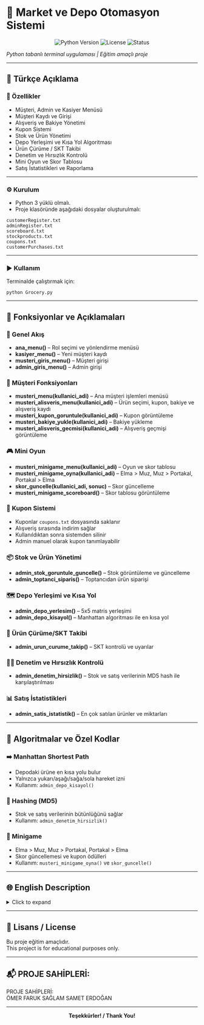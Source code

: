# 🛒 Market ve Depo Otomasyon Sistemi

<div align="center">
  <img src="https://img.shields.io/badge/Python-3.8+-blue?logo=python" alt="Python Version">
  <img src="https://img.shields.io/badge/License-MIT-green" alt="License">
  <img src="https://img.shields.io/badge/Status-Active-brightgreen" alt="Status">
</div>


  <p><em>Python tabanlı terminal uygulaması | Eğitim amaçlı proje</em></p>

---

## 📌 Türkçe Açıklama

### 🎯 Özellikler

<ul>
  <li>Müşteri, Admin ve Kasiyer Menüsü</li>
  <li>Müşteri Kaydı ve Girişi</li>
  <li>Alışveriş ve Bakiye Yönetimi</li>
  <li>Kupon Sistemi</li>
  <li>Stok ve Ürün Yönetimi</li>
  <li>Depo Yerleşimi ve Kısa Yol Algoritması</li>
  <li>Ürün Çürüme / SKT Takibi</li>
  <li>Denetim ve Hırsızlık Kontrolü</li>
  <li>Mini Oyun ve Skor Tablosu</li>
  <li>Satış İstatistikleri ve Raporlama</li>
</ul>

---

### ⚙️ Kurulum

<ul>
  <li>Python 3 yüklü olmalı.</li>
  <li>Proje klasöründe aşağıdaki dosyalar oluşturulmalı:</li>
</ul>

```
customerRegister.txt  
adminRegister.txt  
scoreboard.txt  
stockproducts.txt  
coupons.txt  
customerPurchases.txt
```

---

### ▶️ Kullanım

Terminalde çalıştırmak için:

```
python Grocery.py
```

---

## 🔧 Fonksiyonlar ve Açıklamaları

### 🔁 Genel Akış

- **ana_menu()** – Rol seçimi ve yönlendirme menüsü  
- **kasiyer_menu()** – Yeni müşteri kaydı  
- **musteri_giris_menu()** – Müşteri girişi  
- **admin_giris_menu()** – Admin girişi

### 👤 Müşteri Fonksiyonları

- **musteri_menu(kullanici_adi)** – Ana müşteri işlemleri menüsü  
- **musteri_alisveris_menu(kullanici_adi)** – Ürün seçimi, kupon, bakiye ve alışveriş kaydı  
- **musteri_kupon_goruntule(kullanici_adi)** – Kupon görüntüleme  
- **musteri_bakiye_yukle(kullanici_adi)** – Bakiye yükleme  
- **musteri_alisveris_gecmisi(kullanici_adi)** – Alışveriş geçmişi görüntüleme

### 🎮 Mini Oyun

- **musteri_minigame_menu(kullanici_adi)** – Oyun ve skor tablosu  
- **musteri_minigame_oyna(kullanici_adi)** – Elma > Muz, Muz > Portakal, Portakal > Elma  
- **skor_guncelle(kullanici_adi, sonuc)** – Skor güncelleme  
- **musteri_minigame_scoreboard()** – Skor tablosu görüntüleme

### 🎫 Kupon Sistemi

- Kuponlar `coupons.txt` dosyasında saklanır  
- Alışveriş sırasında indirim sağlar  
- Kullanıldıktan sonra sistemden silinir  
- Admin manuel olarak kupon tanımlayabilir

### 📦 Stok ve Ürün Yönetimi

- **admin_stok_goruntule_guncelle()** – Stok görüntüleme ve güncelleme  
- **admin_toptanci_siparis()** – Toptancıdan ürün siparişi

### 🗺️ Depo Yerleşimi ve Kısa Yol

- **admin_depo_yerlesim()** – 5x5 matris yerleşimi  
- **admin_depo_kisayol()** – Manhattan algoritması ile en kısa yol

### 🧪 Ürün Çürüme/SKT Takibi

- **admin_urun_curume_takip()** – SKT kontrolü ve uyarılar

### 🕵️‍♂️ Denetim ve Hırsızlık Kontrolü

- **admin_denetim_hirsizlik()** – Stok ve satış verilerinin MD5 hash ile karşılaştırılması

### 📊 Satış İstatistikleri

- **admin_satis_istatistik()** – En çok satılan ürünler ve miktarları

---

## 🧠 Algoritmalar ve Özel Kodlar

### ➡️ Manhattan Shortest Path

- Depodaki ürüne en kısa yolu bulur  
- Yalnızca yukarı/aşağı/sağa/sola hareket izni  
- Kullanım: `admin_depo_kisayol()`

### 🔐 Hashing (MD5)

- Stok ve satış verilerinin bütünlüğünü sağlar  
- Kullanım: `admin_denetim_hirsizlik()`

### 🎯 Minigame

- Elma > Muz, Muz > Portakal, Portakal > Elma  
- Skor güncellemesi ve kupon ödülleri  
- Kullanım: `musteri_minigame_oyna()` ve `skor_guncelle()`

---

## 🌐 English Description

<details>
<summary>Click to expand</summary>

### Features

- Customer, Admin, and Cashier Menus  
- Customer Registration and Login  
- Shopping and Balance Management  
- Coupon System  
- Stock and Product Management  
- Warehouse Layout and Shortest Path Algorithm  
- Product Expiry/Decay Tracking  
- Audit and Theft Control  
- Minigame and Scoreboard  
- Sales Statistics and Reporting  

### Installation

- Python 3 must be installed  
- Create the following files:

```
customerRegister.txt  
adminRegister.txt  
scoreboard.txt  
stockproducts.txt  
coupons.txt  
customerPurchases.txt
```

### Usage

To run in terminal:
```
python Grocery.py
```

</details>

---

## 📝 Lisans / License

Bu proje eğitim amaçlıdır.  
This project is for educational purposes only.

---

## 📬 PROJE SAHİPLERİ:

PROJE SAHİPLERİ:  
ÖMER FARUK SAĞLAM
SAMET ERDOĞAN

---

<div align="center">
  <strong>Teşekkürler! / Thank You!</strong>  
</div>
